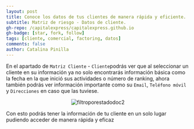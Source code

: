```yaml
---
layout: post
title: Conoce los datos de tus clientes de manera rápida y eficiente.
subtitle: Matriz de riesgo - Datos de cliente.
gh-repo: /capitalexpress/capitalexpress.github.io
gh-badge: [star, fork, follow]
tags: [cliente, comercial, factoring, datos]
comments: false
author: Catalina Pinilla
---
```


En el apartado de `Matriz Cliente` - `Cliente`podrás ver que al seleccionar un cliente en su información ya no solo encontrarás información básica como la fecha en la que inició sus actividades o número de ranking, ahora también podrás ver información importante como su `Email`, `Teléfono móvil` y `Direcciones` en caso que las tuviese. 

<p align="center">
  <img src="https://cdn.capitalexpress.cl/img/datos_cliente.png" alt="filtroporestadodoc2">
</p>

Con esto podrás tener la información de tu cliente en un solo lugar pudiendo acceder de manera rápida y eficaz 